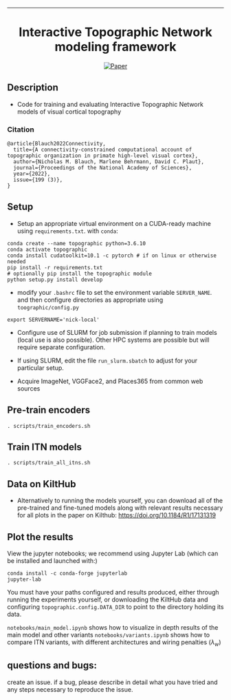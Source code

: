 ---   
<div align="center">    
 
# Interactive Topographic Network modeling framework 

[![Paper](https://img.shields.io/badge/PNAS-2022-brightgreen)](https://www.pnas.org/content/119/3/e2112566119)
</div>
 
## Description   
- Code for training and evaluating Interactive Topographic Network models of visual cortical topography

### Citation   
```
@article{Blauch2022Connectivity,
  title={A connectivity-constrained computational account of topographic organization in primate high-level visual cortex},
  author={Nicholas M. Blauch, Marlene Behrmann, David C. Plaut},
  journal={Proceedings of the National Academy of Sciences},
  year={2022},
  issue={199 (3)},
}
```   

## Setup 

- Setup an appropriate virtual environment on a CUDA-ready machine using `requirements.txt`. with `conda`:
```
conda create --name topographic python=3.6.10
conda activate topographic
conda install cudatoolkit=10.1 -c pytorch # if on linux or otherwise needed
pip install -r requirements.txt
# optionally pip install the topographic module 
python setup.py install develop
```
- modify your `.bashrc` file to set the environment variable `SERVER_NAME`. and then configure directories as appropriate using `toographic/config.py`
```
export SERVERNAME='nick-local'
```

- Configure use of SLURM for job submission if planning to train models (local use is also possible). Other HPC systems are possible but will require separate configuration.
 - If using SLURM, edit the file ```run_slurm.sbatch``` to adjust for your particular setup. 

- Acquire ImageNet, VGGFace2, and Places365 from common web sources



## Pre-train encoders
```
. scripts/train_encoders.sh
```  
## Train ITN models
```
. scripts/train_all_itns.sh
```

## Data on KiltHub
- Alternatively to running the models yourself, you can download all of the pre-trained and fine-tuned models along with relevant results necessary for all plots in the paper on Kilthub: https://doi.org/10.1184/R1/17131319

## Plot the results
View the jupyter notebooks; we recommend using Jupyter Lab (which can be installed and launched with:)
``` 
conda install -c conda-forge jupyterlab
jupyter-lab
```
You must have your paths configured and results produced, either through running the experiments yourself, or downloading the KiltHub data and configuring `topographic.config.DATA_DIR` to point to the directory holding its data. 

`notebooks/main_model.ipynb` shows how to visualize in depth results of the main model and other variants
`notebooks/variants.ipynb` shows how to compare ITN variants, with different architectures and wiring penalties ($\lambda_w$)

## questions and bugs: 
create an issue. if a bug, please describe in detail what you have tried and any steps necessary to reproduce the issue. 
